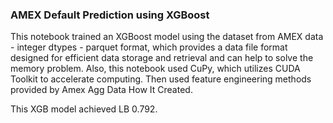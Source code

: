 ### AMEX Default Prediction using XGBoost
This notebook trained an XGBoost model using the dataset from AMEX data - integer dtypes - parquet format, which provides a data file format designed for efficient data storage and retrieval and can help to solve the memory problem. Also, this notebook used CuPy, which utilizes CUDA Toolkit to accelerate computing. Then used feature engineering methods provided by Amex Agg Data How It Created.

This XGB model achieved LB 0.792.
